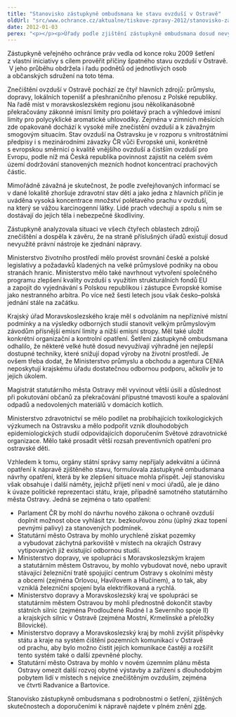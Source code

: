 ```yaml
---
title: "Stanovisko zástupkyně ombudsmana ke stavu ovzduší v Ostravě"
oldUrl: "src/www.ochrance.cz/aktualne/tiskove-zpravy-2012/stanovisko-zastupkyne-ombudsmana-ke-stavu-ovzdusi-v-ostrave"
date: 2012-01-03
perex: "<p></p><p>Úřady podle zjištění zástupkyně ombudsmana dosud nevyužily všech nástrojů, které mají k dispozici, aby dosáhly snížení znečištění ovzduší v Ostravě na úroveň zákonných limitů. </p>"
---
```


<!-- imported from the old website -->

<p>Zástupkyně veřejného ochránce práv vedla od konce roku 2009 šetření z vlastní iniciativy s cílem prověřit příčiny špatného stavu ovzduší v Ostravě.  V jeho průběhu obdržela i řadu podnětů od jednotlivých osob a občanských sdružení na toto téma.</p><p>Znečištění ovzduší v Ostravě pochází ze čtyř hlavních zdrojů: průmyslu, dopravy, lokálních topenišť a přeshraničního přenosu z Polské republiky. Na řadě míst v moravskoslezském regionu jsou několikanásobně překračovány zákonné imisní limity pro polétavý prach a výhledové imisní limity pro polycyklické aromatické uhlovodíky. Zejména v zimních měsících zde opakovaně dochází k vysoké míře znečistění ovzduší a k závažným smogovým situacím. Stav ovzduší na Ostravsku je v rozporu s vnitrostátními předpisy i s mezinárodními závazky ČR vůči Evropské unii, konkrétně s evropskou směrnicí o kvalitě vnějšího ovzduší a čistším ovzduší pro Evropu, podle níž má Česká republika povinnost zajistit na celém svém území dodržování stanovených mezních hodnot koncentrací prachových částic.</p><p>Mimořádně závažná je skutečnost, že podle zveřejňovaných informací se v dané lokalitě zhoršuje zdravotní stav dětí a jako jedna z hlavních příčin je uváděna vysoká koncentrace množství polétavého prachu v ovzduší, na který se vážou karcinogenní látky. Lidé prach vdechují a spolu s ním se dostávají do jejich těla i nebezpečné škodliviny.</p><p>Zástupkyně analyzovala situaci ve všech čtyřech oblastech zdrojů znečištění a dospěla k závěru, že na straně příslušných úřadů existují dosud nevyužité právní nástroje ke zjednání nápravy.</p><p>Ministerstvo životního prostředí mělo provést srovnání české a polské legislativy a požadavků kladených na velké průmyslové podniky na obou stranách hranic. Ministerstvo mělo také navrhnout vytvoření společného programu zlepšení kvality ovzduší s využitím strukturálních fondů EU a zapojit do vyjednávání s Polskou republikou i zástupce Evropské komise jako nestranného arbitra. Po více než šesti letech jsou však česko–polská jednání stále na začátku.</p><p>Krajský úřad Moravskoslezského kraje měl s odvoláním na nepříznivé místní podmínky a na výsledky odborných studií stanovit velkým průmyslovým závodům přísnější emisní limity a nižší emisní stropy. Měl také uložit konkrétní organizační a kontrolní opatření. Šetření zástupkyně ombudsmana odhalilo, že některé velké hutě dosud nevyužívají výhradně jen nejlepší dostupné techniky, které snižují dopad výroby na životní prostředí. Je ovšem třeba dodat, že Ministerstvo průmyslu a obchodu a agentura CENIA neposkytují krajskému úřadu dostatečnou odbornou podporu, ačkoliv je to jejich úkolem.</p><p>Magistrát statutárního města Ostravy měl vyvinout větší úsilí a důslednost při pokutování občanů za překračování přípustné tmavosti kouře a spalování odpadů a nedovolených materiálů v domácích kotlích.</p><p>Ministerstvo zdravotnictví se mělo podílet na probíhajících toxikologických výzkumech na Ostravsku a mělo podpořit vznik dlouhodobých epidemiologických studií odpovídajících doporučením Světové zdravotnické organizace. Mělo také prosadit větší rozsah preventivních opatření pro ostravské děti.</p><p>Vzhledem k tomu, orgány státní správy samy nepřijaly adekvátní a účinná opatření k nápravě zjištěného stavu, formulovala zástupkyně ombudsmana návrhy opatření, která by ke zlepšení situace mohla přispět. Její stanovisku však obsahuje i další náměty, jejichž přijetí není v moci úřadů, ale je dáno k úvaze politické reprezentaci státu, kraje, případně samotného statutárního města Ostravy. Jedná se zejména o tato opatření:</p><ul><li>Parlament ČR by mohl do návrhu nového zákona o ochraně ovzduší doplnit možnost obce vyhlásit tzv. bezkouřovou zónu (úplný zkaz topení pevnými palivy) za stanovených podmínek.</li><li>Statutární město Ostrava by mohlo urychleně získat pozemky a vybudovat záchytná parkoviště v místech na okrajích Ostravy vytipovaných již existující odbornou studií.</li><li>Ministerstvo dopravy, ve spolupráci s Moravskoslezským krajem a statutárním městem Ostravou, by mohlo vybudovat nové, nebo upravit stávající železniční tratě spojující centrum Ostravy s okolními městy a obcemi (zejména Orlovou, Havířovem a Hlučínem), a to tak, aby vzniklá železniční spojení byla elektrifikovaná a rychlá.</li><li>Ministerstvo dopravy a Moravskoslezský kraj ve spolupráci se statutárním městem Ostravou by mohli přednostně dokončit stavby státních silnic (zejména Prodloužené Rudné I a Severního spoje II) a krajských silnic v Ostravě (zejména Mostní, Krmelínské a přeložky Bílovické).</li><li>Ministerstvo dopravy a Moravskoslezský kraj by mohli zvýšit příspěvky státu a kraje na systém čištění pozemních komunikací v Ostravě od prachu, aby bylo možno čistit jejich komunikace častěji a rozšířit tento systém také o další zpevněné plochy.</li><li>Statutární město Ostrava by mohlo v novém územním plánu města Ostravy omezit další rozvoj obytné výstavby a zařízení s dlouhodobým pobytem lidí v místech s nejvíce znečištěným ovzduším, zejména ve čtvrti Radvanice a Bartovice.</li></ul>Stanovisko zástupkyně ombudsmana s podrobnostmi o šetření, zjištěných skutečnostech a doporučeními k nápravě najdete v plném znění <a href="http://www.ochrance.cz/fileadmin/user_upload/STANOVISKA/Zivotni_prostredi/3792-09-KC-ZSO.pdf" target="_blank">zde</a>.
